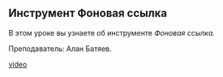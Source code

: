 ## Инструмент Фоновая ссылка

В этом уроке вы узнаете об инструменте *Фоновая ссылка.*

Преподаватель: Алан Батяев.

[video](https://player.softculture.cc/embed/online/ARC/ARC_59.21.12_L1-8_Background_Link)